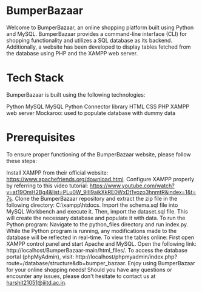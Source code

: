 # BumperBazaar
Welcome to BumperBazaar, an online shopping platform built using Python and MySQL. BumperBazaar provides a command-line interface (CLI) for shopping functionality and utilizes a SQL database as its backend. Additionally, a website has been developed to display tables fetched from the database using PHP and the XAMPP web server.

# Tech Stack
BumperBazaar is built using the following technologies:

Python
MySQL
MySQL Python Connector library
HTML
CSS
PHP
XAMPP web server
Mockaroo: used to populate database with dummy data
# Prerequisites
To ensure proper functioning of the BumperBazaar website, please follow these steps:

Install XAMPP from their official website: https://www.apachefriends.org/download.html.
Configure XAMPP properly by referring to this video tutorial: https://www.youtube.com/watch?v=at19OmH2Bg4&list=PLu0W_9lII9aikXkRE0WxDt1vozo3hnmtR&index=1&t=7s.
Clone the BumperBazaar repository and extract the zip file in the following directory: C:\xampp\htdocs.
Import the schema.sql file into MySQL Workbench and execute it. Then, import the dataset.sql file. This will create the necessary database and populate it with data.
To run the Python program:
Navigate to the python_files directory and run index.py.
While the Python program is running, any modifications made to the database will be reflected in real-time.
To view the tables online:
First open XAMPP control panel and start Apache and MySQL.
Open the following link: http://localhost/BumperBazaar-main/html_files/.
To access the database portal (phpMyAdmin), visit: http://localhost/phpmyadmin/index.php?route=/database/structure&db=bumper_bazaar.
Enjoy using BumperBazaar for your online shopping needs! Should you have any questions or encounter any issues, please don't hesitate to contact us at harshit21051@iiitd.ac.in.
